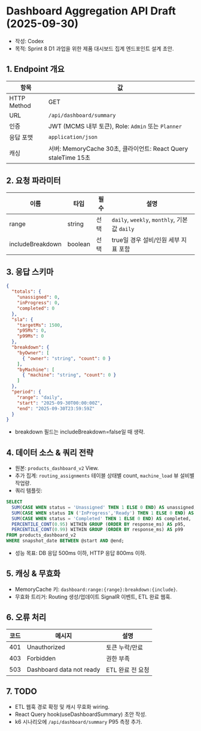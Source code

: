 # Dashboard Aggregation API Draft (2025-09-30)
- 작성: Codex
- 목적: Sprint 8 D1 과업을 위한 제품 대시보드 집계 엔드포인트 설계 초안.

## 1. Endpoint 개요
| 항목 | 값 |
| --- | --- |
| HTTP Method | GET |
| URL | `/api/dashboard/summary` |
| 인증 | JWT (MCMS 내부 토큰), Role: `Admin` 또는 `Planner` |
| 응답 포맷 | `application/json` |
| 캐싱 | 서버: MemoryCache 30초, 클라이언트: React Query staleTime 15초 |

## 2. 요청 파라미터
| 이름 | 타입 | 필수 | 설명 |
| --- | --- | --- | --- |
| range | string | 선택 | `daily`, `weekly`, `monthly`, 기본값 `daily` |
| includeBreakdown | boolean | 선택 | true일 경우 설비/인원 세부 지표 포함 |

## 3. 응답 스키마
```json
{
  "totals": {
    "unassigned": 0,
    "inProgress": 0,
    "completed": 0
  },
  "sla": {
    "targetMs": 1500,
    "p95Ms": 0,
    "p99Ms": 0
  },
  "breakdown": {
    "byOwner": [
      { "owner": "string", "count": 0 }
    ],
    "byMachine": [
      { "machine": "string", "count": 0 }
    ]
  },
  "period": {
    "range": "daily",
    "start": "2025-09-30T00:00:00Z",
    "end": "2025-09-30T23:59:59Z"
  }
}
```
- breakdown 필드는 includeBreakdown=false일 때 생략.

## 4. 데이터 소스 & 쿼리 전략
- 원본: `products_dashboard_v2` View.
- 추가 집계: `routing_assignments` 테이블 상태별 count, `machine_load` 뷰 설비별 작업량.
- 쿼리 템플릿:
```sql
SELECT
  SUM(CASE WHEN status = 'Unassigned' THEN 1 ELSE 0 END) AS unassigned,
  SUM(CASE WHEN status IN ('InProgress','Ready') THEN 1 ELSE 0 END) AS in_progress,
  SUM(CASE WHEN status = 'Completed' THEN 1 ELSE 0 END) AS completed,
  PERCENTILE_CONT(0.95) WITHIN GROUP (ORDER BY response_ms) AS p95,
  PERCENTILE_CONT(0.99) WITHIN GROUP (ORDER BY response_ms) AS p99
FROM products_dashboard_v2
WHERE snapshot_date BETWEEN @start AND @end;
```
- 성능 목표: DB 응답 500ms 이하, HTTP 응답 800ms 이하.

## 5. 캐싱 & 무효화
- MemoryCache 키: `dashboard:range:{range}:breakdown:{include}`.
- 무효화 트리거: Routing 생성/업데이트 SignalR 이벤트, ETL 완료 웹훅.

## 6. 오류 처리
| 코드 | 메시지 | 설명 |
| --- | --- | --- |
| 401 | Unauthorized | 토큰 누락/만료 |
| 403 | Forbidden | 권한 부족 |
| 503 | Dashboard data not ready | ETL 완료 전 요청 |

## 7. TODO
- ETL 웹훅 경로 확정 및 캐시 무효화 wiring.
- React Query hook(useDashboardSummary) 초안 작성.
- k6 시나리오에 `/api/dashboard/summary` P95 측정 추가.
